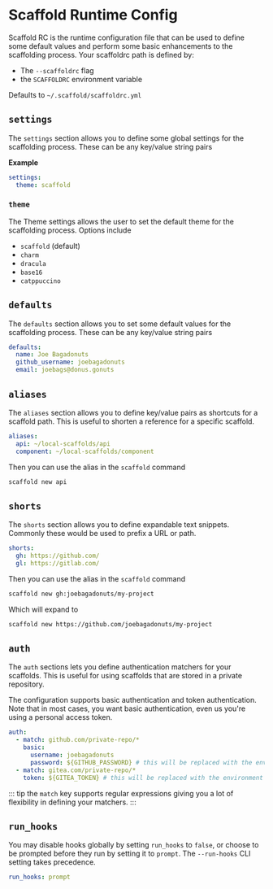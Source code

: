 ---
---

# Scaffold Runtime Config

Scaffold RC is the runtime configuration file that can be used to define some default values and perform some basic enhancements to the scaffolding process. Your scaffoldrc path is defined by:

- The `--scaffoldrc` flag
- the `SCAFFOLDRC` environment variable

Defaults to `~/.scaffold/scaffoldrc.yml`

## `settings`

The `settings` section allows you to define some global settings for the scaffolding process. These can be any key/value string pairs

**Example**

```yaml
settings:
  theme: scaffold
```

### `theme`

The Theme settings allows the user to set the default theme for the scaffolding process. Options include

- `scaffold` (default)
- `charm`
- `dracula`
- `base16`
- `catppuccino`

## `defaults`

The `defaults` section allows you to set some default values for the scaffolding process. These can be any key/value string pairs

```yaml
defaults:
  name: Joe Bagadonuts
  github_username: joebagadonuts
  email: joebags@donus.gonuts
```

## `aliases`

The `aliases` section allows you to define key/value pairs as shortcuts for a scaffold path. This is useful to shorten a reference for a specific scaffold.

```yaml
aliases:
  api: ~/local-scaffolds/api
  component: ~/local-scaffolds/component
```

Then you can use the alias in the `scaffold` command

```bash
scaffold new api
```

## `shorts`

The `shorts` section allows you to define expandable text snippets. Commonly these would be used to prefix a URL or path.

```yaml
shorts:
  gh: https://github.com/
  gl: https://gitlab.com/
```

Then you can use the alias in the `scaffold` command

```bash
scaffold new gh:joebagadonuts/my-project
```

Which will expand to

```bash
scaffold new https://github.com/joebagadonuts/my-project
```

## `auth`

The `auth` sections lets you define authentication matchers for your scaffolds. This is useful for using scaffolds that are stored in a private repository.

The configuration supports basic authentication and token authentication. Note that in most cases, you want basic authentication, even us you're using a personal access token.

```yaml
auth:
  - match: github.com/private-repo/*
    basic:
      username: joebagadonuts
      password: ${GITHUB_PASSWORD} # this will be replaced with the environment variable
  - match: gitea.com/private-repo/*
    token: ${GITEA_TOKEN} # this will be replaced with the environment variable
```

::: tip
the `match` key supports regular expressions giving you a lot of flexibility in defining your matchers.
:::

## `run_hooks`

You may disable hooks globally by setting `run_hooks` to `false`, or choose to be prompted before they run by setting it to `prompt`. The `--run-hooks` CLI setting takes precedence.

```yaml
run_hooks: prompt
```
